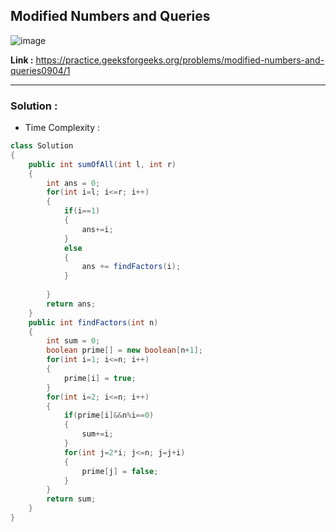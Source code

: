 ## Modified Numbers and Queries 

![image](https://user-images.githubusercontent.com/23376002/193602307-dfce993a-e2bc-48ae-99a3-c934ad07c3ef.png)


**Link :** https://practice.geeksforgeeks.org/problems/modified-numbers-and-queries0904/1


------------------------------------------------------------------------------------------------------------------------------------------------------


### Solution :

- Time Complexity :


```java
class Solution
{
    public int sumOfAll(int l, int r)
    {
        int ans = 0;
        for(int i=l; i<=r; i++)
        {
            if(i==1)
            {
                ans+=i;
            }
            else
            {
                ans += findFactors(i);
            }
            
        }
        return ans;
    }
    public int findFactors(int n)
    {
        int sum = 0;
        boolean prime[] = new boolean[n+1];
        for(int i=1; i<=n; i++)
        {
            prime[i] = true;
        }
        for(int i=2; i<=n; i++)
        {
            if(prime[i]&&n%i==0)
            {
                sum+=i;
            }
            for(int j=2*i; j<=n; j=j+i)
            {
                prime[j] = false;
            }
        }
        return sum;
    }
}

```


